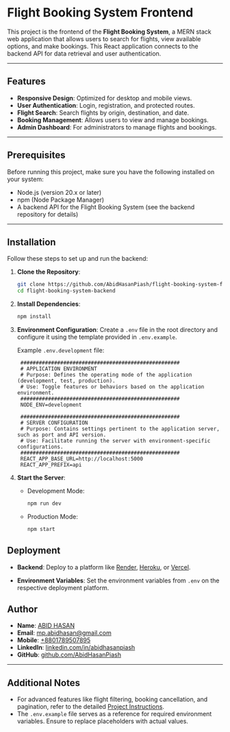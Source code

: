 # Flight Booking System Frontend

This project is the frontend of the **Flight Booking System**, a MERN stack web application that allows users to search for flights, view available options, and make bookings. This React application connects to the backend API for data retrieval and user authentication.

---

## Features

- **Responsive Design**: Optimized for desktop and mobile views.
- **User Authentication**: Login, registration, and protected routes.
- **Flight Search**: Search flights by origin, destination, and date.
- **Booking Management**: Allows users to view and manage bookings.
- **Admin Dashboard**: For administrators to manage flights and bookings.

---

## Prerequisites

Before running this project, make sure you have the following installed on your system:

- Node.js (version 20.x or later)
- npm (Node Package Manager)
- A backend API for the Flight Booking System (see the backend repository for details)

---

## Installation

Follow these steps to set up and run the backend:

1. **Clone the Repository**:
   ```bash
   git clone https://github.com/AbidHasanPiash/flight-booking-system-frontend.git
   cd flight-booking-system-backend
   ```

2. **Install Dependencies**:
   ```bash
   npm install
   ```

3. **Environment Configuration**:
   Create a `.env` file in the root directory and configure it using the template provided in `.env.example`.

   Example `.env.development` file:
   ```env
    ####################################################
    # APPLICATION ENVIRONMENT
    # Purpose: Defines the operating mode of the application (development, test, production).
    # Use: Toggle features or behaviors based on the application environment.
    ####################################################
    NODE_ENV=development

    ####################################################
    # SERVER CONFIGURATION
    # Purpose: Contains settings pertinent to the application server, such as port and API version.
    # Use: Facilitate running the server with environment-specific configurations.
    ####################################################
    REACT_APP_BASE_URL=http://localhost:5000
    REACT_APP_PREFIX=api
   ```

4. **Start the Server**:
   - Development Mode:
     ```bash
     npm run dev
     ```
   - Production Mode:
     ```bash
     npm start
     ```

## Deployment

- **Backend**:
  Deploy to a platform like [Render](https://render.com/), [Heroku](https://heroku.com/), or [Vercel](https://vercel.com/).

- **Environment Variables**:
  Set the environment variables from `.env` on the respective deployment platform.

## Author

- **Name**: [ABID HASAN](https://abidhasan.vercel.app/)
- **Email**: [mp.abidhasan@gmail.com](mailto:mp.abidhasan@gmail.com)
- **Mobile**: [+8801789507895](tel:+8801789507895)
- **LinkedIn**: [linkedin.com/in/abidhasanpiash](https://www.linkedin.com/in/abidhasanpiash/)
- **GitHub**: [github.com/AbidHasanPiash](https://github.com/AbidHasanPiash)

---

## Additional Notes

- For advanced features like flight filtering, booking cancellation, and pagination, refer to the detailed [Project Instructions](#).
- The `.env.example` file serves as a reference for required environment variables. Ensure to replace placeholders with actual values.
